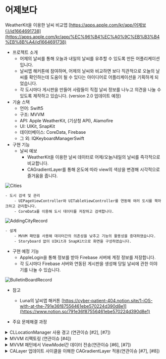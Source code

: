 # 어제보다

WeatherKit을 이용한 날씨 비교앱 
[https://apps.apple.com/kr/app/어제보다/id1664691738](https://apps.apple.com/kr/app/%EC%96%B4%EC%A0%9C%EB%B3%B4%EB%8B%A4/id1664691738)

- 프로젝트 소개
    - 어제의 날씨를 통해 오늘과 내일의 날씨를 유추할 수 있도록 만든 어플리케이션입니다.
    - 날씨앱 해커톤에 참여하며, 
    어제의 날씨와 비교하면 보다 직관적으로 오늘의 날씨를 확인하는데 도움이 될 수 있다는 아이디어로 어플리케이션을 기획하게 되었습니다.
    - 각 도시마다 게시판을 만들어 사람들이 직접 날씨 정보를 나누고 의견을 나눌 수 있도록 제작하고 있습니다. (version 2.0 업데이트 예정)
- 기술 스택
    - 언어: Swift5
    - 구조: MVVM
    - API: Apple WeatherKit, (기상청 API), Alamofire
    - UI: UIKit, SnapKit
    - 데이터베이스: CoreData, Firebase
    - 그 외: IQKeyboardManagerSwift
- 구현 기능
    - 날씨 예보
        - WeatherKit을 이용한 날씨 데이터로 어제/오늘/내일의 날씨를 즉각적으로 비교합니다.
        - CAGradientLayer를 통해 온도에 따라 view의 색상을 변경해 시각적으로 즐거움을 줍니다.

![Cities](https://user-images.githubusercontent.com/98086074/214780493-1e31d8bc-aa90-45a5-8f21-9d28b872ee11.gif)


    - 도시 검색 및 관리
        - UIPageViewController와 UITableViewController를 연동해 여러 도시를 북마크하고 관리합니다.
        - CoreData를 이용해 도시 데이터를 저장하고 검색합니다.
        
![AddingCityRecord](https://user-images.githubusercontent.com/98086074/214780526-9eb05788-f750-4739-a035-fba658dbcc24.gif)


        
    - 설계
        - MVVM 패턴을 사용해 데이터간의 의존성을 낮추고 기능의 활용성을 증대하였습니다.
        - Storyboard 없이 UIKit과 SnapKit으로 화면을 구성하였습니다.
- 구현 예정 기능
    - AppleLogin을 통해 정보를 받아 Firebase 서버에 계정 정보를 저장합니다.
    - 각 도시마다 Firebase 서버와 연동된 게시판을 생성해 당일 날씨에 관한 이야기를 나눌 수 있습니다.

![BulletinBoardRecord](https://user-images.githubusercontent.com/98086074/214780543-e7a1e43b-4592-442f-b460-de3efaf6a3d5.gif)


- 참고
    - Luna의 날씨앱 해커톤 [https://cyber-patient-404.notion.site/1-iOS-with-at-the-791e36f87556461ebe570224d390d8e1](https://www.notion.so/791e36f87556461ebe570224d390d8e1)
    
- 주요 문제해결 과정

<details>
<summary>CLLocationManager 사용 경고 (연관이슈 [#2], [#7])</summary>
<div markdown="1">

- 문제 발생 :
  - Xcode 버전에 따른 CoreLocation 사용 방식의 차이로 인해 경고 발생.
  - CoreLocation은 location의 허용을 받는 delegate와 메서드가 일원화되어있지 않다. 특히 Xcode14부터 iOS 버전에 따라 필요 구현을 모두 구분해놓을 필요가 있다.
  - 실행엔 지장이 없었지만, 보다 clean한 코드를 위해 수정
- 해결 :
  - 현재 locationService가 enabled인지 확인하는 코드를 버전별로 작성해 우선 처리.
  - 이후 다른 케이스를 위한 필요한 분기처리를 실행한다.
  - 코드
```swift
func checkLocationServiceAuthorizationByVersion(_ locationManager: CLLocationManager) {
            
        if #available(iOS 14.0, *) {
            if locationManager.authorizationStatus == .authorizedAlways || locationManager.authorizationStatus == .authorizedWhenInUse {
                // 여기서 위치권한이 있을때 실행할 코드 입력
                locationManager.startUpdatingLocation()
            } else {
                // 여기서 위치권환 off일때 실행할 코드 입력
                switchUserCurrentLocationAuthorization(locationManager.authorizationStatus)
                self.currentLatitude = nil
                self.currentLongitude = nil
            }
        } else {
            guard CLLocationManager.locationServicesEnabled() else {
                // 시스템 설정으로 유도하는 커스텀 얼럿
                switchUserCurrentLocationAuthorization(CLLocationManager.authorizationStatus())
                return
            }
        }
    }
    
    func switchUserCurrentLocationAuthorization(_ status: CLAuthorizationStatus) {
        switch status {
        case .notDetermined:
            // 권한 요청을 보낸다.
            locationManager.requestWhenInUseAuthorization()
                
        case .denied, .restricted:
            // 사용자가 명시적으로 권한을 거부했거나, 위치 서비스 활성화가 제한된 상태
            // 시스템 설정에서 설정값을 변경하도록 유도한다.
            // 시스템 설정으로 유도하는 커스텀 얼럿
            showRequestLocationServiceAlert()
            self.setupLayout()
            self.setupViewControllersForBookmarked(city: nil, area: nil)
        case .authorizedWhenInUse:
            // 앱을 사용중일 때, 위치 서비스를 이용할 수 있는 상태
            // manager 인스턴스를 사용하여 사용자의 위치를 가져온다.
            locationManager.startUpdatingLocation()
            
        default:
            print("Default")
        }
    }
```
                

</div>
</details>

<details>
<summary>MVVM 리팩토링 (연관이슈 [#4])</summary>
<div markdown="1">

- 문제 발생:
  - 기존 MVC 패턴으로 관리하던 구조에서 View 및 관리하는 데이터가 늘어나며 ViewController가 너무 비대해지는 문제 발생
  - 우선 ViewController를 관리하는 것 자체가 어려워지고, 차후 기능 추가 시에 더욱 부담스러워질 문제를 예비해 MVVM 패턴을 공부해 리팩토링 실행.
- 해결:
  - Observer-Subscriber 프로토콜을 사용해, VC와 VM이 서로의 객체 생성 없이 Model 데이터를 주고받는다.
  - 장점: 델리게이트 패턴과 비슷한 프로토콜 방식으로 model을 VM에서 notify하면 VC는 update하기에 의존성이 없음.
  - 단점:
    - MVVM을 갖추기 위한 러닝커브가 있다.
    - 차후 VM끼리 데이터를 주고받을 때 시점 고려 필요
  - 코드:
    - Observer / Subscriber 코드
                    
```swift
// Observer (VC)
protocol Observer {
    func update<T>(updatedValue: T)
}
// Subscriber (VM)
protocol Subscriber {
    var observer: (any Observer)? { get set }
    mutating func unSubscribe(observer: (any Observer)?)
    mutating func subscribe(observer: (any Observer)?)
    func notify<T>(updatedValue: T)
}
```
                    
    - View
      - View에는 View를 구성하는 UI와, 외부(VC)에서 던져주는 Model 객체만 존재
                    

```swift
// Observer (VC)
protocol Observer {
    func update<T>(updatedValue: T)
}
// Subscriber (VM)
protocol Subscriber {
    var observer: (any Observer)? { get set }
    mutating func unSubscribe(observer: (any Observer)?)
    mutating func subscribe(observer: (any Observer)?)
    func notify<T>(updatedValue: T)
}
```
                    
    - ViewModel
      - Subscriber 프로토콜 채택. 프로토콜의 메서드들에 기본값 제공.
                    
```swift
// 서브스크라이버 프로토콜 초기화. 기본값 넣어주기.

extension WeatherViewModel: Subscriber {
    func unSubscribe(observer: (Observer)?) {
        self.observer = nil
    }
    
    func subscribe(observer: (any Observer)?) {
        self.observer = observer
    }
    
    func notify<T>(updatedValue: T) {
        observer?.update(updatedValue: updatedValue)
    }
}
```
                    
      - VC와 연결할 observer 객체 생성.
                    
```swift
// VC를 받을 옵저버 객체 만들어놓기 (일종의 델리게이트 프로퍼티)
internal var observer: (any Observer)?
```
                    
      - ModelDataManager로부터 Model을 받아와 model객체를 초기화.
      - 이렇게 초기화한 model 값을 subscriber 프로토콜의 notify를 통해 전달
                    
```swift
private var todayWeatherModel: WeatherModel = WeatherModel() {
        didSet {
            notify(updatedValue: [Day.today: todayWeatherModel])
        }
    }
```
                    
```swift
// 오늘 날씨
        DispatchQueue.global().async { [weak self] in
            guard let selfRef = self else { return }
            WeatherService.shared.fetchWeatherData(dayType: Day.today,
                                                   date: DateCalculate.yesterdayDateString,
                                                   time: "2300",
                                                   nx: selfRef.nx,
                                                   ny: selfRef.ny) { result in
                switch result {
                case .success(let weatherModel):
                    selfRef.todayWeatherModel = weatherModel
                    
                case .failure(let error):
                    print("오늘 날씨 불러오기 실패", error.localizedDescription)
                }
            }
        }
```
                    
    - ViewController
      - VM에서 받아온 Model을 View에 던져주는 역할
      - 옵저버 프로토콜을 채택하고, update 함수에 전달하기 원하는 데이터 타입 구성.
      - (각) View에 데이터를 전달한다.
      - 유념 : update 함수는 subscriber 프로토콜에 notify 메서드로 연결되어 있다.이후 직접 호출되지 않음. (update 메서드에 입력받는 파라미터도 notify 메서드의 파라미터와 연결되어있음)
                        
```swift
extension WeatherViewController: Observer {
    func update<T>(updatedValue: T) {
        guard let value = updatedValue as? [Day: WeatherModel] else { return }
        DispatchQueue.main.async { [weak self] in
            switch value.first?.key {
            case .today:
                self?.mainView.todayWeatherView.weatherModel = value[.today]
            case .tomorrow:
                self?.mainView.tomorrowdayWeatherView.weatherModel = value[.tomorrow]
            case .yesterday:
                self?.mainView.yesterdayWeatherView.weatherModel = value[.yesterday]
            case .none:
                break
            }
        } 
    }
}
```
                        
      - VM에게 자신이(해당 VC가) 옵저버임을 알려야 함
      - VM 프로퍼티 감시자로 만들어 subscribe할 옵저버 대상을 자신으로 놓기.
                        
```swift
var viewModel: WeatherViewModel! {
        didSet {
            viewModel.subscribe(observer: self)
        }
    }
```
                        
      - 이렇게 한 subscribe는 차후 해제해야 함
                        
```swift
deinit {
        viewModel.unSubscribe(observer: self)
    }
```

</div>
</details>

<details>
<summary>MVVM 패턴에서 ViewModel간 데이터 전송(연관이슈 [#6], [#7])</summary>
<div markdown="1">

- 문제 발생:
  - 날씨 정보 모델을 다루는 VM에서 데이터를 받아 CAGradientLayer를 만드는 VM 구현 목적
  - VIewModel 간에 데이터를 다루는 시점에 대한 이해 필요
- 해결:
  - VC에서 날씨 모델을 update할 때 업데이트되는 값을 이용해 CAGradientLayer VM을 초기화
  - 이후 같은 VC에서 CAGradienttLayer VM을 update
            
```swift
extension WeatherViewController: WeatherKitObserver {
    func weatherKitUpdate<T>(updateValue: T) {
        guard let value = updateValue as? [Day:WeatherKitModel] else { return }
        DispatchQueue.main.async {
            switch value.first?.key {
            case .today:
                self.mainView.todayWeatherView.weatherKitModel = value[.today]
                self.colorsViewModel = .init(weatherKitModel: [.today: value[.today]] )
            case .yesterday:
                self.mainView.todayWeatherView.yesterdayDegree = value[.yesterday]?.temperature
                self.mainView.yesterdayWeatherView.weatherKitModel = value[.yesterday]
                self.colorsViewModel = .init(weatherKitModel: [.yesterday: value[.yesterday]])
            case .tomorrow:
                self.mainView.tomorrowdayWeatherView.weatherKitModel = value[.tomorrow]
                self.colorsViewModel = .init(weatherKitModel: [.tomorrow: value[.tomorrow]])
            case .none:
                break
            }
        }
    }
}

extension WeatherViewController: ColorsObserver {
    func colorsUpdate<T>(updateValue: T) {
        guard let value = updateValue as? [Day: CAGradientLayer] else { return }
        DispatchQueue.main.async { [weak self] in
            guard let self else { return }
            switch value.first?.key {
            case .today :
                self.mainView.todayWeatherView.backgroundGradientLayer = value[.today]
                // 여기서 불레틴뷰컨한테 값을 넘겨줘야하는데.... 뷰컨객체를 생성해야 한다고...? 그건아닌거같은데...
                
            case .yesterday:
                self.mainView.yesterdayWeatherView.backgroundGradientLayer = value[.yesterday]
            case .tomorrow:
                self.mainView.tomorrowdayWeatherView.backgroundGradientLayer = value[.tomorrow]
            case .none:
                break
            }
        }
    }
}
```
            

</div>
</details>

<details>
<summary>CALayer 업데이트 사이클을 이해한 CAGradientLayer 적용(연관이슈 [#7], [#8])</summary>
<div markdown="1">

- 문제 발생:
  - CAGradientLayer VM에서 데이터를 받아와도 layer에 적용되지 않음
  - view의 frame을 읽어오는 lifecycle과 layer 업데이트 시점, 그리고 여타 UI 요소들과 다른 CALayer 속성 이해 필요.
  - LayoutSubviews()를 직접 호출 시 실행 가능하지만, 데이터 과부화로 앱이 멈추는 현상 발생
- 해결:
  - View의 layoutIfNeeded() 메서드에 VM에서 받아온 데이터로 UI 업데이트 내용 작성
  - View의 CAGradientLayer 모델에 속성감시자로 layoutIfNeeded() 실행
  - 코드
```swift
var backgroundGradientLayer: CAGradientLayer? {
        didSet {
            self.layoutIfNeeded()
        }
    }

override func layoutIfNeeded() {
        super.layoutIfNeeded()
        self.setupBackgroundLayer()
    }

func setupBackgroundLayer() {
        DispatchQueue.main.async {
            if let backgroundGradientLayer = self.backgroundGradientLayer {
                if self.bounds != CGRect(x: 0.0, y: 0.0, width: 0.0, height: 0.0) {
                    print("DEBUG: frame:\(self.frame)")
                    print("DEBUG: bounds:\(self.bounds)")
                    backgroundGradientLayer.frame = self.bounds
                    print("DEBUG: backgroundGrdientFrame:\(backgroundGradientLayer.frame)")
                    self.layer.addSublayer(backgroundGradientLayer)
                    self.setupUI()
                    self.layer.borderWidth = 0
                }
            }
        }
    }
```

</div>
</details>


          
